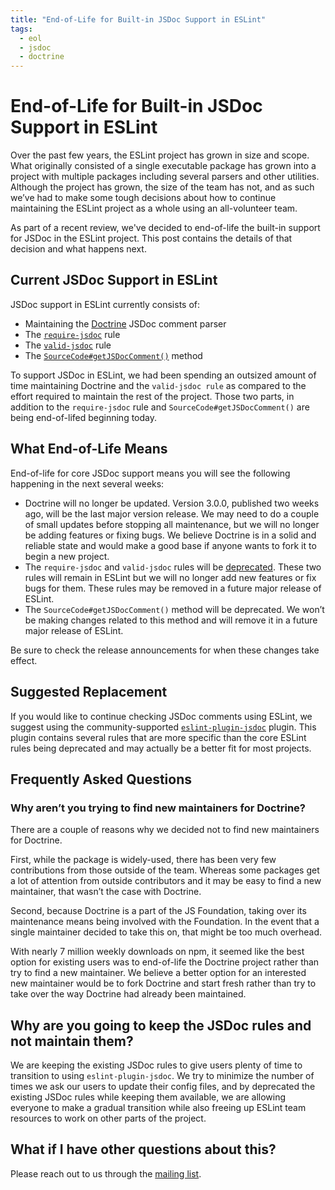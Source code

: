 ```yaml
---
title: "End-of-Life for Built-in JSDoc Support in ESLint"
tags:
  - eol
  - jsdoc
  - doctrine
---
```


# End-of-Life for Built-in JSDoc Support in ESLint

Over the past few years, the ESLint project has grown in size and scope. What originally consisted of a single executable package has grown into a project with multiple packages including several parsers and other utilities. Although the project has grown, the size of the team has not, and as such we’ve had to make some tough decisions about how to continue maintaining the ESLint project as a whole using an all-volunteer team.

As part of a recent review, we've decided to end-of-life the built-in support for JSDoc in the ESLint project. This post contains the details of that decision and what happens next.

## Current JSDoc Support in ESLint

JSDoc support in ESLint currently consists of:

* Maintaining the [Doctrine](https://github.com/eslint/doctrine) JSDoc comment parser
* The [`require-jsdoc`](https://eslint.org/docs/rules/require-jsdoc) rule
* The [`valid-jsdoc`](https://eslint.org/docs/rules/valid-jsdoc) rule
* The [`SourceCode#getJSDocComment()`](https://eslint.org/docs/developer-guide/working-with-rules#contextgetsourcecode) method

To support JSDoc in ESLint, we had been spending an outsized amount of time maintaining Doctrine and the `valid-jsdoc rule` as compared to the effort required to maintain the rest of the project. Those two parts, in addition to the `require-jsdoc` rule and `SourceCode#getJSDocComment()` are being end-of-lifed beginning today.

## What End-of-Life Means

End-of-life for core JSDoc support means you will see the following happening in the next several weeks:

* Doctrine will no longer be updated. Version 3.0.0, published two weeks ago, will be the last major version release. We may need to do a couple of small updates before stopping all maintenance, but we will no longer be adding features or fixing bugs. We believe Doctrine is in a solid and reliable state and would make a good base if anyone wants to fork it to begin a new project.
* The `require-jsdoc` and `valid-jsdoc` rules will be [deprecated](https://eslint.org/docs/user-guide/rule-deprecation#rule-deprecation). These two rules will remain in ESLint but we will no longer add new features or fix bugs for them. These rules may be removed in a future major release of ESLint.
* The `SourceCode#getJSDocComment()` method will be deprecated. We won’t be making changes related to this method and will remove it in a future major release of ESLint.

Be sure to check the release announcements for when these changes take effect.

## Suggested Replacement

If you would like to continue checking JSDoc comments using ESLint, we suggest using the community-supported [`eslint-plugin-jsdoc`](https://github.com/gajus/eslint-plugin-jsdoc) plugin. This plugin contains several rules that are more specific than the core ESLint rules being deprecated and may actually be a better fit for most projects.

## Frequently Asked Questions

### Why aren’t you trying to find new maintainers for Doctrine?

There are a couple of reasons why we decided not to find new maintainers for Doctrine.

First, while the package is widely-used, there has been very few contributions from those outside of the team. Whereas some packages get a lot of attention from outside contributors and it may be easy to find a new maintainer, that wasn’t the case with Doctrine.

Second, because Doctrine is a part of the JS Foundation, taking over its maintenance means being involved with the Foundation. In the event that a single maintainer decided to take this on, that might be too much overhead.

With nearly 7 million weekly downloads on npm, it seemed like the best option for existing users was to end-of-life the Doctrine project rather than try to find a new maintainer. We believe a better option for an interested new maintainer would be to fork Doctrine and start fresh rather than try to take over the way Doctrine had already been maintained.

## Why are you going to keep the JSDoc rules and not maintain them?

We are keeping the existing JSDoc rules to give users plenty of time to transition to using `eslint-plugin-jsdoc`. We try to minimize the number of times we ask our users to update their config files, and by deprecated the existing JSDoc rules while keeping them available, we are allowing everyone to make a gradual transition while also freeing up ESLint team resources to work on other parts of the project.

## What if I have other questions about this?

Please reach out to us through the [mailing list](https://groups.google.com/group/eslint).
